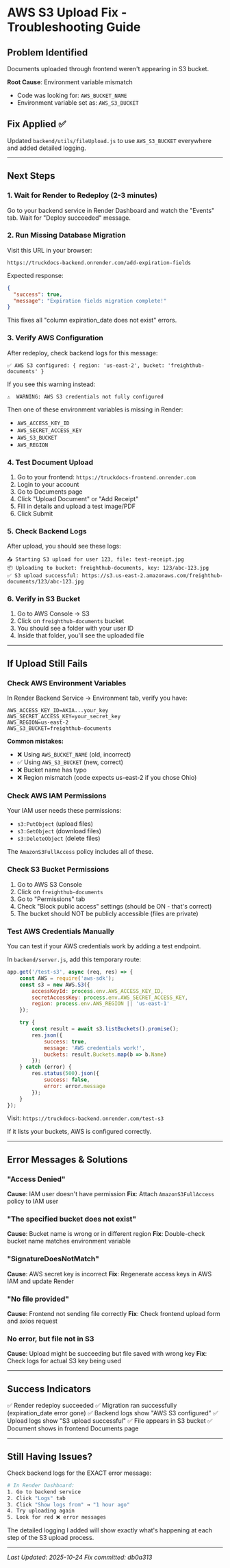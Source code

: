 # AWS S3 Upload Fix - Troubleshooting Guide

## Problem Identified

Documents uploaded through frontend weren't appearing in S3 bucket.

**Root Cause**: Environment variable mismatch
- Code was looking for: `AWS_BUCKET_NAME`
- Environment variable set as: `AWS_S3_BUCKET`

## Fix Applied ✅

Updated `backend/utils/fileUpload.js` to use `AWS_S3_BUCKET` everywhere and added detailed logging.

---

## Next Steps

### 1. Wait for Render to Redeploy (2-3 minutes)

Go to your backend service in Render Dashboard and watch the "Events" tab. Wait for "Deploy succeeded" message.

### 2. Run Missing Database Migration

Visit this URL in your browser:
```
https://truckdocs-backend.onrender.com/add-expiration-fields
```

Expected response:
```json
{
  "success": true,
  "message": "Expiration fields migration complete!"
}
```

This fixes all "column expiration_date does not exist" errors.

### 3. Verify AWS Configuration

After redeploy, check backend logs for this message:
```
✅ AWS S3 configured: { region: 'us-east-2', bucket: 'freighthub-documents' }
```

If you see this warning instead:
```
⚠️  WARNING: AWS S3 credentials not fully configured
```

Then one of these environment variables is missing in Render:
- `AWS_ACCESS_KEY_ID`
- `AWS_SECRET_ACCESS_KEY`
- `AWS_S3_BUCKET`
- `AWS_REGION`

### 4. Test Document Upload

1. Go to your frontend: `https://truckdocs-frontend.onrender.com`
2. Login to your account
3. Go to Documents page
4. Click "Upload Document" or "Add Receipt"
5. Fill in details and upload a test image/PDF
6. Click Submit

### 5. Check Backend Logs

After upload, you should see these logs:
```
📤 Starting S3 upload for user 123, file: test-receipt.jpg
📦 Uploading to bucket: freighthub-documents, key: 123/abc-123.jpg
✅ S3 upload successful: https://s3.us-east-2.amazonaws.com/freighthub-documents/123/abc-123.jpg
```

### 6. Verify in S3 Bucket

1. Go to AWS Console → S3
2. Click on `freighthub-documents` bucket
3. You should see a folder with your user ID
4. Inside that folder, you'll see the uploaded file

---

## If Upload Still Fails

### Check AWS Environment Variables

In Render Backend Service → Environment tab, verify you have:

```env
AWS_ACCESS_KEY_ID=AKIA...your_key
AWS_SECRET_ACCESS_KEY=your_secret_key
AWS_REGION=us-east-2
AWS_S3_BUCKET=freighthub-documents
```

**Common mistakes:**
- ❌ Using `AWS_BUCKET_NAME` (old, incorrect)
- ✅ Using `AWS_S3_BUCKET` (new, correct)
- ❌ Bucket name has typo
- ❌ Region mismatch (code expects us-east-2 if you chose Ohio)

### Check AWS IAM Permissions

Your IAM user needs these permissions:
- `s3:PutObject` (upload files)
- `s3:GetObject` (download files)
- `s3:DeleteObject` (delete files)

The `AmazonS3FullAccess` policy includes all of these.

### Check S3 Bucket Permissions

1. Go to AWS S3 Console
2. Click on `freighthub-documents`
3. Go to "Permissions" tab
4. Check "Block public access" settings (should be ON - that's correct)
5. The bucket should NOT be publicly accessible (files are private)

### Test AWS Credentials Manually

You can test if your AWS credentials work by adding a test endpoint.

In `backend/server.js`, add this temporary route:

```javascript
app.get('/test-s3', async (req, res) => {
    const AWS = require('aws-sdk');
    const s3 = new AWS.S3({
        accessKeyId: process.env.AWS_ACCESS_KEY_ID,
        secretAccessKey: process.env.AWS_SECRET_ACCESS_KEY,
        region: process.env.AWS_REGION || 'us-east-1'
    });

    try {
        const result = await s3.listBuckets().promise();
        res.json({
            success: true,
            message: 'AWS credentials work!',
            buckets: result.Buckets.map(b => b.Name)
        });
    } catch (error) {
        res.status(500).json({
            success: false,
            error: error.message
        });
    }
});
```

Visit: `https://truckdocs-backend.onrender.com/test-s3`

If it lists your buckets, AWS is configured correctly.

---

## Error Messages & Solutions

### "Access Denied"
**Cause**: IAM user doesn't have permission
**Fix**: Attach `AmazonS3FullAccess` policy to IAM user

### "The specified bucket does not exist"
**Cause**: Bucket name is wrong or in different region
**Fix**: Double-check bucket name matches environment variable

### "SignatureDoesNotMatch"
**Cause**: AWS secret key is incorrect
**Fix**: Regenerate access keys in AWS IAM and update Render

### "No file provided"
**Cause**: Frontend not sending file correctly
**Fix**: Check frontend upload form and axios request

### No error, but file not in S3
**Cause**: Upload might be succeeding but file saved with wrong key
**Fix**: Check logs for actual S3 key being used

---

## Success Indicators

✅ Render redeploy succeeded
✅ Migration ran successfully (expiration_date error gone)
✅ Backend logs show "AWS S3 configured"
✅ Upload logs show "S3 upload successful"
✅ File appears in S3 bucket
✅ Document shows in frontend Documents page

---

## Still Having Issues?

Check backend logs for the EXACT error message:
```bash
# In Render Dashboard:
1. Go to backend service
2. Click "Logs" tab
3. Click "Show logs from" → "1 hour ago"
4. Try uploading again
5. Look for red ❌ error messages
```

The detailed logging I added will show exactly what's happening at each step of the S3 upload process.

---

*Last Updated: 2025-10-24*
*Fix committed: db0a313*
